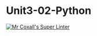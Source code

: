 # Unit3-02-Python
[![Mr Coxall's Super Linter](https://github.com/ICS3U-Programming-CarolynWP/Unit3-02-Python/workflows/Mr%20Coxall's%20Super%20Linter/badge.svg)](https://github.com/ICS3U-Programming-CarolynWP/Unit3-02-Python/actions/)
